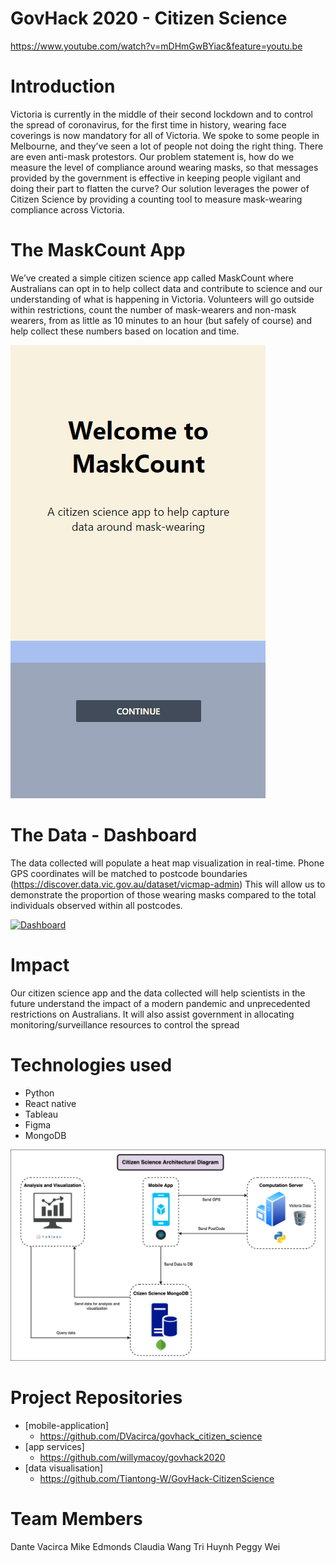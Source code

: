 # GovHack 2020 - Citizen Science

https://www.youtube.com/watch?v=mDHmGwBYiac&feature=youtu.be

# Introduction

Victoria is currently in the middle of their second lockdown and to control the spread of coronavirus, for the first time in history, wearing face coverings is now mandatory for all of Victoria. We spoke to some people in Melbourne, and they’ve seen a lot of people not doing the right thing. There are even anti-mask protestors. Our problem statement is, how do we measure the level of compliance around wearing masks, so that messages provided by the government is effective in keeping people vigilant and doing their part to flatten the curve?
Our solution leverages the power of Citizen Science by providing a counting tool to measure mask-wearing compliance across Victoria.

# The MaskCount App

We’ve created a simple citizen science app called MaskCount where Australians can opt in to help collect data and contribute to science and our understanding of what is happening in Victoria. Volunteers will go outside within restrictions, count the number of mask-wearers and non-mask wearers, from as little as 10 minutes to an hour (but safely of course) and help collect these numbers based on location and time.

![](https://github.com/DVacirca/govhack_citizen_science/blob/master/src/assets/maskCountDemo.gif)

# The Data - Dashboard

The data collected will populate a heat map visualization in real-time. Phone GPS coordinates will be matched to postcode boundaries (https://discover.data.vic.gov.au/dataset/vicmap-admin) This will allow us to demonstrate the proportion of those wearing masks compared to the total individuals observed within all postcodes.

[![Dashboard](https://www.youtube.com/watch?v=dFROOQToiVk/0.jpg)](https://www.youtube.com/watch?v=dFROOQToiVk "Dashboard")

# Impact

Our citizen science app and the data collected will help scientists in the future understand the impact of a modern pandemic and unprecedented restrictions on Australians. It will also assist government in allocating monitoring/surveillance resources to control the spread

# Technologies used

- Python
- React native
- Tableau
- Figma
- MongoDB

![](https://github.com/DVacirca/govhack_citizen_science/blob/master/src/assets/ArchitecturalDiagram.png)

# Project Repositories

- [mobile-application]
  - https://github.com/DVacirca/govhack_citizen_science
- [app services]
  - https://github.com/willymacoy/govhack2020
- [data visualisation]
  - https://github.com/Tiantong-W/GovHack-CitizenScience

# Team Members

Dante Vacirca
Mike Edmonds
Claudia Wang
Tri Huynh
Peggy Wei
